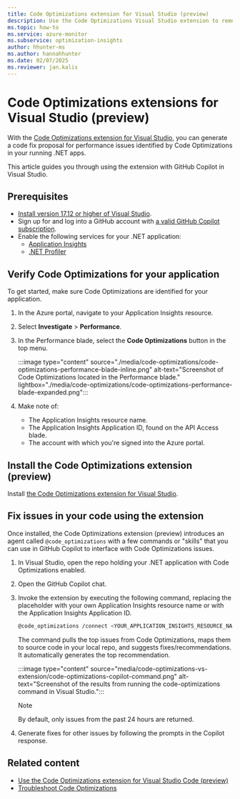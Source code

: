```yaml
---
title: Code Optimizations extension for Visual Studio (preview)
description: Use the Code Optimizations Visual Studio extension to remediate performance bottlenecks on a code level.
ms.topic: how-to
ms.service: azure-monitor
ms.subservice: optimization-insights
author: hhunter-ms
ms.author: hannahhunter
ms.date: 02/07/2025
ms.reviewer: jan.kalis
---
```


# Code Optimizations extensions for Visual Studio (preview)

With the [Code Optimizations extension for Visual Studio](https://aka.ms/CodeOptimizations/VS/Marketplace), you can generate a code fix proposal for performance issues identified by Code Optimizations in your running .NET apps. 

This article guides you through using the extension with GitHub Copilot in Visual Studio.

## Prerequisites

* [Install version 17.12 or higher of Visual Studio](https://visualstudio.microsoft.com/downloads/).
* Sign up for and log into a GitHub account with [a valid GitHub Copilot subscription](https://docs.github.com/en/copilot/about-github-copilot/subscription-plans-for-github-copilot).
* Enable the following services for your .NET application:
    * [Application Insights](../app/create-workspace-resource.md)
    * [.NET Profiler](../profiler/profiler.md)

## Verify Code Optimizations for your application

To get started, make sure Code Optimizations are identified for your application.

1. In the Azure portal, navigate to your Application Insights resource.

1. Select **Investigate** > **Performance**.

1. In the Performance blade, select the **Code Optimizations** button in the top menu.

    :::image type="content" source="./media/code-optimizations/code-optimizations-performance-blade-inline.png" alt-text="Screenshot of Code Optimizations located in the Performance blade." lightbox="./media/code-optimizations/code-optimizations-performance-blade-expanded.png":::

1. Make note of:

    * The Application Insights resource name.
    * The Application Insights Application ID, found on the API Access blade.
    * The account with which you're signed into the Azure portal.

## Install the Code Optimizations extension (preview)

Install [the Code Optimizations extension for Visual Studio](https://aka.ms/CodeOptimizations/VS/Marketplace).

## Fix issues in your code using the extension

Once installed, the Code Optimizations extension (preview) introduces an agent called `@code_optimizations` with a few commands or "skills" that you can use in GitHub Copilot to interface with Code Optimizations issues. 

1. In Visual Studio, open the repo holding your .NET application with Code Optimizations enabled.

1. Open the GitHub Copilot chat.

1. Invoke the extension by executing the following command, replacing the placeholder with your own Application Insights resource name or with the Application Insights Application ID.

    ```bash
    @code_optimizations /connect <YOUR_APPLICATION_INSIGHTS_RESOURCE_NAME_OR_APPLICATION_ID>
    ```

    The command pulls the top issues from Code Optimizations, maps them to source code in your local repo, and suggests fixes/recommendations. It automatically generates the top recommendation. 

    :::image type="content" source="media/code-optimizations-vs-extension/code-optimizations-copilot-command.png" alt-text="Screenshot of the results from running the code-optimizations command in Visual Studio.":::

    > [!NOTE]
    > By default, only issues from the past 24 hours are returned.

1. Generate fixes for other issues by following the prompts in the Copilot response.

## Related content

* [Use the Code Optimizations extension for Visual Studio Code (preview)](code-optimizations-vscode-extension.md)
* [Troubleshoot Code Optimizations](code-optimizations-troubleshoot.md)
